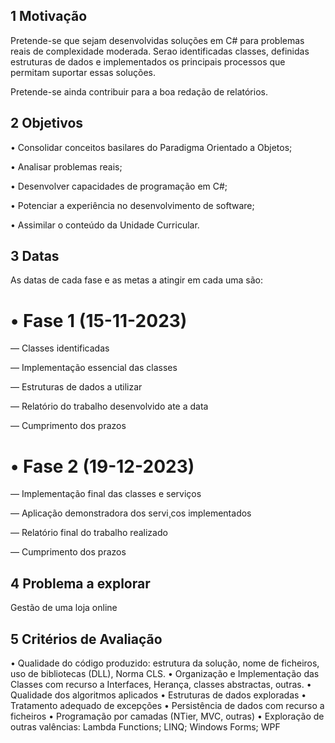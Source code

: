 ## 1 Motivação
Pretende-se que sejam desenvolvidas soluções em C# para problemas reais de complexidade moderada. Serao identificadas classes, definidas estruturas de dados
e implementados os principais processos que permitam suportar essas soluções.

Pretende-se ainda contribuir para a boa redação de relatórios.

## 2 Objetivos

• Consolidar conceitos basilares do Paradigma Orientado a Objetos;

• Analisar problemas reais;

• Desenvolver capacidades de programação em C#;

• Potenciar a experiência no desenvolvimento de software;

• Assimilar o conteúdo da Unidade Curricular.

## 3 Datas

As datas de cada fase e as metas a atingir em cada uma são:
# • Fase 1 (15-11-2023)

— Classes identificadas

— Implementação essencial das classes

— Estruturas de dados a utilizar

— Relatório do trabalho desenvolvido ate a data

— Cumprimento dos prazos

# • Fase 2 (19-12-2023)

— Implementação final das classes e serviços

— Aplicação demonstradora dos servi¸cos implementados

— Relatório final do trabalho realizado

— Cumprimento dos prazos

## 4 Problema a explorar

Gestão de uma loja online

## 5 Critérios de Avaliação

• Qualidade do código produzido: estrutura da solução, nome de ficheiros, uso de bibliotecas (DLL), Norma CLS.
• Organização e Implementação das Classes com recurso a Interfaces, Herança, classes abstractas, outras.
• Qualidade dos algoritmos aplicados
• Estruturas de dados exploradas
• Tratamento adequado de excepções
• Persistência de dados com recurso a ficheiros
• Programação por camadas (NTier, MVC, outras)
• Exploração de outras valências: Lambda Functions; LINQ; Windows Forms; WPF
